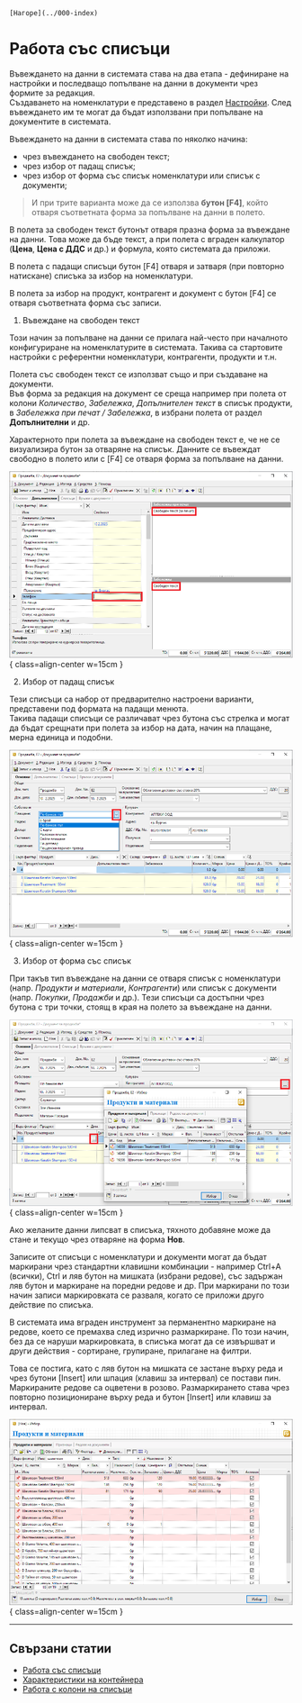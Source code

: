 ```{only} html
[Нагоре](../000-index)
```

# Работа със списъци

Въвеждането на данни в системата става на два етапа - дефиниране на настройки и последващо попълване на данни в документи чрез формите за редакция.  
Създаването на номенклатури е представено в раздел [Настройки](https://docs.unicontsoft.com/guide/erp/001-ref/001-nomenclatures/000-index.html). След въвеждането им те могат да бъдат използвани при попълване на документите в системата.  

Въвеждането на данни в системата става по няколко начина:  
- чрез въвеждането на свободен текст;  
- чрез избор от падащ списък;  
- чрез избор от форма със списък номенклатури или списък с документи;  

> И при трите варианта може да се използва **бутон [F4]**, който отваря съответната форма за попълване на данни в полето.  

В полета за свободен текст бутонът отваря празна форма за въвеждане на данни. Това може да бъде текст, а при полета с вграден калкулатор (**Цена**, **Цена с ДДС** и др.) и формула, която системата да приложи.     

В полета с падащи списъци бутон [F4] отваря и затваря (при повторно натискане) списъка за избор на номенклатури.  

В полета за избор на продукт, контрагент и документ с бутон [F4] се отваря съответната форма със записи.  


1) Въвеждане на свободен текст  

Този начин за попълване на данни се прилага най-често при началното конфигуриране на номенклатурите в системата. Такива са стартовите настройки с референтни номенклатури, контрагенти, продукти и т.н.  

Полета със свободен текст се използват също и при създаване на документи.  
Във форма за редакция на документ се среща например при полета от колони *Количество*, *Забележка*, *Допълнителен текст* в списък продукти, в *Забележка при печат / Забележка*, в избрани полета от раздел **Допълнителни** и др.  

Характерното при полета за въвеждане на свободен текст е, че не се визуализира бутон за отваряне на списък. Данните се въвеждат свободно в полето или с [F4] се отваря форма за попълване на данни.   

![](901-lists1.png){ class=align-center w=15cm }

2) Избор от падащ списък  

Тези списъци са набор от предварително настроени варианти, представени под формата на падащи менюта.  
Такива падащи списъци се различават чрез бутона със стрелка и могат да бъдат срещнати при полета за избор на дата, начин на плащане, мерна единица и подобни.  

![](901-lists2.png){ class=align-center w=15cm }


3) Избор от форма със списък  

При такъв тип въвеждане на данни се отваря списък с номенклатури (напр. *Продукти и материали*, *Контрагенти*) или списък с документи (напр. *Покупки*, *Продажби* и др.). 
Тези списъци са достъпни чрез бутона с три точки, стоящ в края на полето за въвеждане на данни.  

![](901-lists3.png){ class=align-center w=15cm }

Ако желаните данни липсват в списъка, тяхното добавяне може да стане и текущо чрез отваряне на форма **Нов**.   

Записите от списъци с номенклатури и документи могат да бъдат маркирани чрез стандартни клавишни комбинации - например Ctrl+A (всички), Ctrl и ляв бутон на мишката (избрани редове), със задържан ляв бутон и маркиране на поредни редове и др. При маркирани по този начин записи маркировката се разваля, когато се приложи друго действие по списъка.   

В системата има вграден инструмент за перманентно маркиране на редове, което се премахва след изрично размаркиране. По този начин, без да се наруши маркировката, в списъка могат да се извършват и други действия - сортиране, групиране, прилагане на филтри.  

Това се постига, като с ляв бутон на мишката се застане върху реда и чрез бутони [Insert] или шпация (клавиш за интервал) се постави пин. Маркираните редове са оцветени в розово. Размаркирането става чрез повторно позициониране върху реда и бутон [Insert] или клавиш за интервал.   

![](901-lists4.png){ class=align-center w=15cm }


___  
## Свързани статии

- [Работа със списъци](https://docs.unicontsoft.com/start/003-lists-configuration.html)
- [Характеристики на контейнера](https://docs.unicontsoft.com/start/002-container.html)
- [Работа с колони на списъци](https://docs.unicontsoft.com/start/004-column-operations.html)
